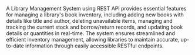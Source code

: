 A Library Management System using REST API provides essential features for managing a library's book inventory, including adding new books with details like title and author, deleting unavailable items, managing and tracking the current stock and borrow/return records, and updating book details or quantities in real-time. The system ensures streamlined and efficient inventory management, allowing libraries to maintain accurate, up-to-date information through easily accessible RESTful endpoints.
